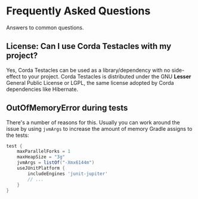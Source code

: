 
# Frequently Asked Questions

Answers to common questions.

## License: Can I use Corda Testacles with my project?

Yes, Corda Testacles can be used as a library/dependency with no side-effect to your project.
Corda Testacles is distributed under the GNU __Lesser__ General Public License or LGPL, 
the same license adopted by Corda dependencies like Hibernate. 

## OutOfMemoryError during tests

There's a number of reasons for this. Usually you can work around 
the issue by using `jvmArgs` to increase the amount of memory Gradle 
assigns to the tests:

```groovy
test {
    maxParallelForks = 1
    maxHeapSize = "3g"
    jvmArgs = listOf("-Xmx6144m")
    useJUnitPlatform {
        includeEngines 'junit-jupiter'
        // ...
    }
}
```